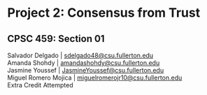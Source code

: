 ﻿# Project 2: Consensus from Trust  
## CPSC 459: Section 01  
Salvador Delgado | sdelgado48@csu.fullerton.edu  
Amanda Shohdy | amandashohdy@csu.fullerton.edu  
Jasmine Youssef | JasmineYoussef@csu.fullerton.edu  
Miguel Romero Mojica | miguelromerojr10@csu.fullerton.edu  
Extra Credit Attempted  
